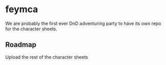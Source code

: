 # feymca

We are probably the first ever DnD adventuring party to have its own repo for the character sheets.


## Roadmap 

Upload the rest of the character sheets